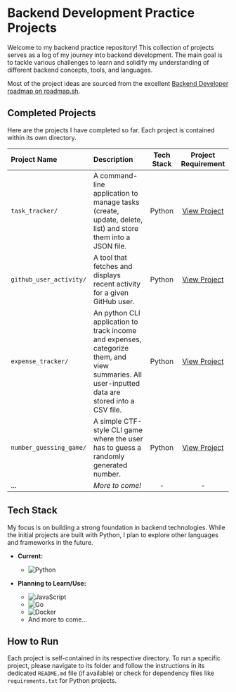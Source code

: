 # Backend Development Practice Projects

Welcome to my backend practice repository! This collection of projects serves as a log of my journey into backend development. The main goal is to tackle various challenges to learn and solidify my understanding of different backend concepts, tools, and languages.

Most of the project ideas are sourced from the excellent [Backend Developer roadmap on roadmap.sh](https://roadmap.sh/backend/projects).

## Completed Projects

Here are the projects I have completed so far. Each project is contained within its own directory.

| Project Name            | Description                                                                          | Tech Stack | Project Requirement                                                          |
| :---------------------- | :----------------------------------------------------------------------------------- | :--------: | :-----------------------------------------------------------------------: |
| `task_tracker/`         | A command-line application to manage tasks (create, update, delete, list) and store them into a JSON file. |   Python   | [View Project](https://roadmap.sh/projects/task-tracker)                 |
| `github_user_activity/` | A tool that fetches and displays recent activity for a given GitHub user.            |   Python   | [View Project](https://roadmap.sh/projects/github-user-activity)         |
| `expense_tracker/`      | An python CLI application to track income and expenses, categorize them, and view summaries. All user-inputted data are stored into a CSV file.    |   Python   | [View Project](https://roadmap.sh/projects/expense-tracker)              |
| `number_guessing_game/` | A simple CTF-style CLI game where the user has to guess a randomly generated number.           |   Python   | [View Project](https://roadmap.sh/projects/number-guessing-game)         |
| ...                     | *More to come!* |     -      | -                                                                         |

## Tech Stack

My focus is on building a strong foundation in backend technologies. While the initial projects are built with Python, I plan to explore other languages and frameworks in the future.

* **Current:**
    * ![Python](https://img.shields.io/badge/python-3670A0?style=for-the-badge&logo=python&logoColor=ffdd54)

* **Planning to Learn/Use:**
    * ![JavaScript](https://img.shields.io/badge/javascript-%23323330.svg?style=for-the-badge&logo=javascript&logoColor=%23F7DF1E)
    * ![Go](https://img.shields.io/badge/go-%2300ADD8.svg?style=for-the-badge&logo=go&logoColor=white)
    * ![Docker](https://img.shields.io/badge/docker-%230db7ed.svg?style=for-the-badge&logo=docker&logoColor=white)
    * And more to come...

## How to Run

Each project is self-contained in its respective directory. To run a specific project, please navigate to its folder and follow the instructions in its dedicated `README.md` file (if available) or check for dependency files like `requirements.txt` for Python projects.